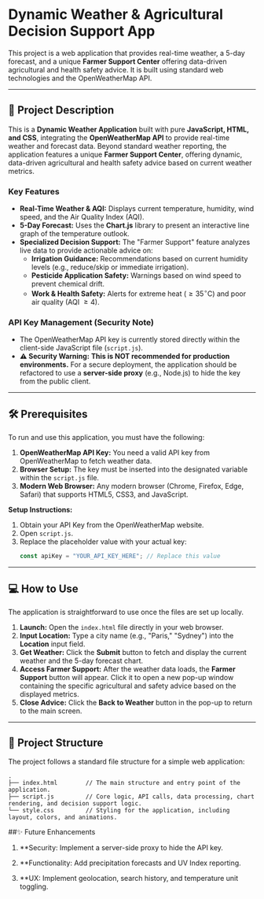 

# Dynamic Weather & Agricultural Decision Support App

This project is a web application that provides real-time weather, a 5-day forecast, and a unique **Farmer Support Center** offering data-driven agricultural and health safety advice. It is built using standard web technologies and the OpenWeatherMap API.

-----

## 🚀 Project Description

This is a **Dynamic Weather Application** built with pure **JavaScript, HTML, and CSS**, integrating the **OpenWeatherMap API** to provide real-time weather and forecast data. Beyond standard weather reporting, the application features a unique **Farmer Support Center**, offering dynamic, data-driven agricultural and health safety advice based on current weather metrics.

### Key Features

  * **Real-Time Weather & AQI:** Displays current temperature, humidity, wind speed, and the Air Quality Index (AQI).
  * **5-Day Forecast:** Uses the **Chart.js** library to present an interactive line graph of the temperature outlook.
  * **Specialized Decision Support:** The "Farmer Support" feature analyzes live data to provide actionable advice on:
      * **Irrigation Guidance:** Recommendations based on current humidity levels (e.g., reduce/skip or immediate irrigation).
      * **Pesticide Application Safety:** Warnings based on wind speed to prevent chemical drift.
      * **Work & Health Safety:** Alerts for extreme heat ($\ge 35^\circ \text{C}$) and poor air quality ($\text{AQI } \ge 4$).

### API Key Management (Security Note)

  * The OpenWeatherMap API key is currently stored directly within the client-side JavaScript file (`script.js`).
  * **⚠️ Security Warning:** **This is NOT recommended for production environments.** For a secure deployment, the application should be refactored to use a **server-side proxy** (e.g., Node.js) to hide the key from the public client.

-----

## 🛠️ Prerequisites

To run and use this application, you must have the following:

1.  **OpenWeatherMap API Key:** You need a valid API key from OpenWeatherMap to fetch weather data.
2.  **Browser Setup:** The key must be inserted into the designated variable within the `script.js` file.
3.  **Modern Web Browser:** Any modern browser (Chrome, Firefox, Edge, Safari) that supports HTML5, CSS3, and JavaScript.

**Setup Instructions:**

1.  Obtain your API Key from the OpenWeatherMap website.
2.  Open `script.js`.
3.  Replace the placeholder value with your actual key:
    ```javascript
    const apiKey = "YOUR_API_KEY_HERE"; // Replace this value
    ```

-----

## 💻 How to Use

The application is straightforward to use once the files are set up locally.

1.  **Launch:** Open the `index.html` file directly in your web browser.
2.  **Input Location:** Type a city name (e.g., "Paris," "Sydney") into the **Location** input field.
3.  **Get Weather:** Click the **Submit** button to fetch and display the current weather and the 5-day forecast chart.
4.  **Access Farmer Support:** After the weather data loads, the **Farmer Support** button will appear. Click it to open a new pop-up window containing the specific agricultural and safety advice based on the displayed metrics.
5.  **Close Advice:** Click the **Back to Weather** button in the pop-up to return to the main screen.

-----

## 📂 Project Structure

The project follows a standard file structure for a simple web application:

```
.
├── index.html        // The main structure and entry point of the application.
├── script.js         // Core logic, API calls, data processing, chart rendering, and decision support logic.
└── style.css         // Styling for the application, including layout, colors, and animations.
```
##✨ Future Enhancements
1. **Security: Implement a server-side proxy to hide the API key.

2. **Functionality: Add precipitation forecasts and UV Index reporting.

3. **UX: Implement geolocation, search history, and temperature unit toggling.

